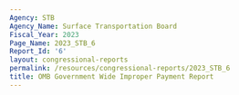 ```yaml
---
Agency: STB
Agency_Name: Surface Transportation Board
Fiscal_Year: 2023
Page_Name: 2023_STB_6
Report_Id: '6'
layout: congressional-reports
permalink: /resources/congressional-reports/2023_STB_6
title: OMB Government Wide Improper Payment Report
---
```

